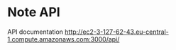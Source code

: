 # Note API

API documentation <http://ec2-3-127-62-43.eu-central-1.compute.amazonaws.com:3000/api/>
